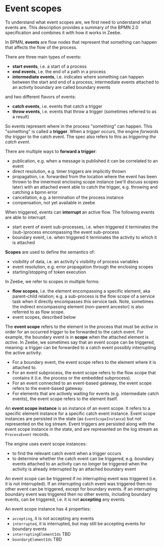 # Event scopes

To understand what event scopes are, we first need to understand what events are. This description provides a summary of the BPMN 2.0 specification and combines it with how it works in Zeebe.

In BPMN, **events** are flow nodes that represent that something can happen that affects the flow of the process.

There are three main types of events:
- **start events**, i.e. a start of a process
- **end events**, i.e. the end of a path in a process
- **intermediate events**, i.e. indicates where something can happen between the start and end of a process; intermediate events attached to an activity boundary are called boundary events

and two different flavors of events:
- **catch events**, i.e. events that catch a trigger
- **throw events**, i.e. events that throw a trigger (sometimes referred to as a result)

So events represent where in the process "something" can happen. This "something" is called a **trigger**. When a *trigger occurs*, the engine *forwards the trigger* to the catch event. The spec also refers to this as *triggering the catch event*.

There are multiple ways to **forward a trigger**:
- publication, e.g. when a message is published it can be correlated to an event
- direct resolution, e.g. timer triggers are implicitly thrown
- propagation, i.e. forwarded from the location where the event has been thrown to the innermost enclosing scope instance (we'll discuss scopes later) with an attached event able to catch the trigger, e.g. throwing and catching a bpmn error
- cancellation, e.g. a termination of the process instance
- compensation, not yet available in zeebe

When triggered, events can **interrupt** an active flow. The following events are able to interrupt:
- start event of event sub-processes, i.e. when triggered it terminates the (sub-)process encompassing the event sub-process
- boundary event, i.e. when triggered it terminates the activity to which it is attached

**Scopes** are used to define the semantics of:
- visibility of data, i.e. an activity's visibility of process variables
- event resolution, e.g. error propagation through the enclosing scopes
- starting/stopping of token execution

In Zeebe, we refer to scopes in multiple forms:
- **flow scopes**, i.e. the element encompassing a specific element, aka parent-child relation; e.g. a sub-process is the flow scope of a service task when it directly encompasses this service task. Note, sometimes the indirect encompassing element (non-parent ancestor) is also referred to as flow scope.
- event scopes, described below

The **event scope** refers to the element in the process that must be *active* in order for an occurred *trigger* to be forwarded to the catch event. For example, the boundary event is in **scope** when the attached element is *active*. In Zeebe, we sometimes say that an event scope can be triggered, meaning: a trigger can be forwarded to a catch event possibly interrupting the active activity.
- For a boundary event, the event scope refers to the element where it is attached to.
- For an event subprocess, the event scope refers to the flow scope that contains it (i.e. the process or the embedded subprocess).
- For an event connected to an event-based gateway, the event scope refers to the event-based gateway.
- For elements that are actively waiting for events (e.g. intermediate catch events), the event scope refers to the element itself.

An **event scope instance** is an instance of an event scope. It refers to a specific element instance for a specific catch event instance. Event scope instances are persisted in the state (as `EventScopeInstance`) but not represented on the log stream. Event triggers are persisted along with the event scope instance in the state, and are represented on the log stream as `ProcessEvent` records.

The engine uses event scope instances:
- to find the relevant catch event when a trigger occurs
- to determine whether the catch event can be triggered, e.g. boundary events attached to an activity can no longer be triggered when the activity is already interrupted by an attached boundary event

An event scope can be triggered if no interrupting event was triggered (i.e. it is not interrupted). If an interrupting catch event was triggered then no other event can be triggered, except for boundary events. If an interrupting boundary event was triggered then no other events, including boundary events, can be triggered, i.e. it is not **accepting** any events.

An event scope instance has 4 properties:
- `accepting`, it is not accepting any events
- `interrupted`, it is interrupted, but may still be accepting events for boundary events
- `interruptingElementIds` TBD
- `boundaryElementIds` TBD

